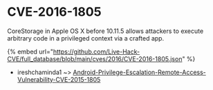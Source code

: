 # CVE-2016-1805

CoreStorage in Apple OS X before 10.11.5 allows attackers to execute arbitrary code in a privileged context via a crafted app.

{% embed url="https://github.com/Live-Hack-CVE/full_database/blob/main/cves/2016/CVE-2016-1805.json" %}


* ireshchaminda1 ~> [Android-Privilege-Escalation-Remote-Access-Vulnerability-CVE-2015-1805](https://www.alice-snow.ru/2016/database/cve-2016-1805/android-privilege-escalation-remote-access-vulnerability-cve-2015-1805-ireshchaminda1)